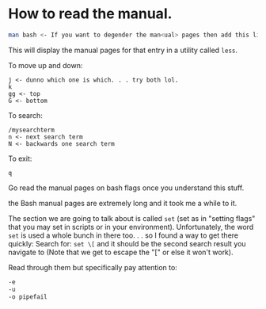 # How to read the manual.

```bash
man bash <- If you want to degender the man<ual> pages then add this line to your bashrc: `alias docz=man`
```

This will display the manual pages for that entry in a utility called `less`.

To move up and down:
```less
j <- dunno which one is which. . . try both lol.
k
gg <- top
G <- bottom
```

To search:
```less
/mysearchterm
n <- next search term
N <- backwards one search term
```

To exit:
```less
q
```

Go read the manual pages on bash flags once you understand this stuff.

<hint> the Bash manual pages are extremely long and it took me a while to it.

The section we are going to talk about is called `set` (set as in "setting flags" that you may set in scripts or in your environment).
Unfortunately, the word `set` is used a whole bunch in there too. . . so I found a way to get there quickly:
Search for: `set \[` and it should be the second search result you navigate to (Note that we get to escape the "[" or else it won't work).

Read through them but specifically pay attention to:

```bash
-e
-u
-o pipefail
```
